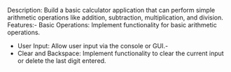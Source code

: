  Description:
 Build a basic calculator application that can perform simple arithmetic operations like addition, subtraction,
 multiplication, and division. 
 Features:-
 Basic Operations: Implement functionality for basic arithmetic operations.
 - User Input: Allow user input via the console or GUI.-
 -  Clear and Backspace: Implement functionality to clear the current input or delete the last digit entered.
